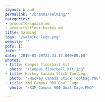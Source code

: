 ```yaml
---
layout: brand
permalink: "/brands/salming/"
categories:
- products/squash.md
- products/floor-hockey.md
title: Salming
logo: "/salming-logo.png"
website: ''
pdfs: []
info: ''
date: '2019-03-29T22:33:17.000+00:00'
photos:
- title: Campus floorball kit
  photo: "/Campus floorball kit.jpg"
- title: Hockey Canada Stick Toolbag
  photo: "/Hockey Canada Stick Toolbag.PNG"
- title: X3M Campus 900 Goal Cage
  photo: "/X3M Campus 900 Goal Cage.PNG"

---
```


